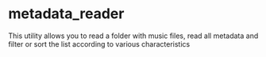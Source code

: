 # metadata_reader
This utility allows you to read a folder with music files, read all metadata and filter or sort the list according to various characteristics
